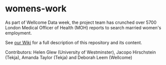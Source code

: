 # womens-work

As part of Wellcome Data week, the project team has crunched over 5700 London Medical Officer of Health (MOH) reports to search married women's employment.

See [our Wiki](https://github.com/wellcometrust/womens-work/wiki) for a full description of this repository and its content.

Contributors: Helen Glew (University of Westminster), Jacopo Hirschstein (Tekja), Amanda Taylor (Tekja) and Deborah Leem (Wellcome) 
